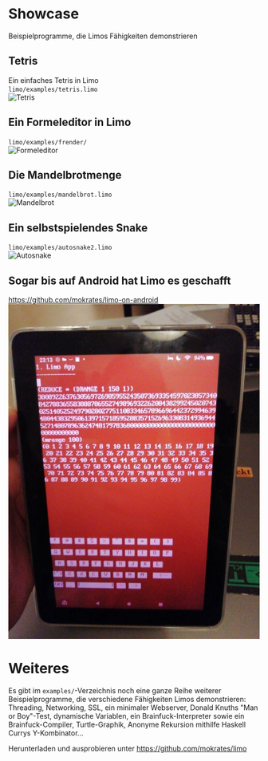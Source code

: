 # Showcase #

Beispielprogramme, die Limos Fähigkeiten demonstrieren

## Tetris ##

Ein einfaches Tetris in Limo  
`limo/examples/tetris.limo`  
![Tetris](https://mokrates.github.io/limo/tetris.gif "Tetris in Limo")

## Ein Formeleditor in Limo ##
`limo/examples/frender/`  
![Formeleditor](https://mokrates.github.io/limo/formeleditor.gif "Limo Formeleditor in Emacs") 

## Die Mandelbrotmenge ##
`limo/examples/mandelbrot.limo`  
![Mandelbrot](https://mokrates.github.io/limo/mandelbrot.gif "Das Mandelbrot gerendert von Limo")

## Ein selbstspielendes Snake ##
`limo/examples/autosnake2.limo`  
![Autosnake](https://mokrates.github.io/limo/autosnake.gif "Limo besiegt Snake")

## Sogar bis auf Android hat Limo es geschafft ##
<https://github.com/mokrates/limo-on-android>  
![LimoOnAndroid](https://github.com/mokrates/limo-on-android/raw/main/screenshot.png "Limo läuft nativ auf einem Amazon Fire Tablet")

# Weiteres #
Es gibt im `examples/`-Verzeichnis noch eine ganze Reihe weiterer
Beispielprogramme, die verschiedene Fähigkeiten Limos demonstrieren:
Threading, Networking, SSL, ein minimaler Webserver, Donald Knuths
"Man or Boy"-Test, dynamische Variablen, ein Brainfuck-Interpreter
sowie ein Brainfuck-Compiler, Turtle-Graphik, Anonyme Rekursion
mithilfe Haskell Currys Y-Kombinator...


Herunterladen und ausprobieren unter <https://github.com/mokrates/limo>
